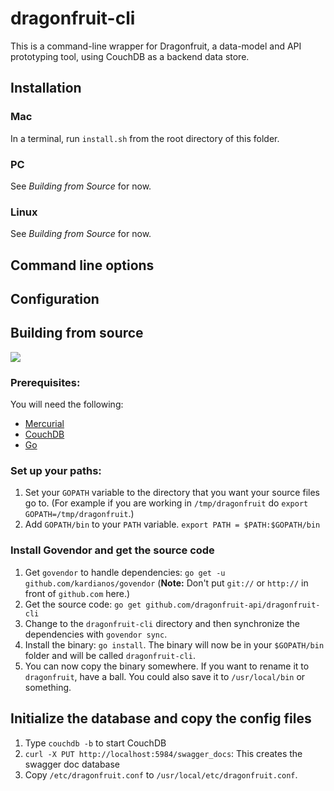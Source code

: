 # dragonfruit-cli

This is a command-line wrapper for Dragonfruit, a data-model and API prototyping tool, using CouchDB as a backend data store.

## Installation
### Mac
In a terminal, run `install.sh` from the root directory of this folder.

### PC
See *Building from Source* for now.

### Linux 
See *Building from Source* for now.
 
#### 

## Command line options


## Configuration

## Building from source
![](http://i.imgur.com/GNywZoP.gif)
### Prerequisites:
You will need the following:
 * [Mercurial](https://www.mercurial-scm.org/)
 * [CouchDB](http://couchdb.apache.org/)
 * [Go](http://golang.org)

### Set up your paths:
 1. Set your `GOPATH` variable to the directory that you want your source files go to. (For example if you are working in `/tmp/dragonfruit` do `export GOPATH=/tmp/dragonfruit`.)
 2. Add `GOPATH/bin` to your `PATH` variable. `export PATH = $PATH:$GOPATH/bin`
 
### Install Govendor and get the source code
 1. Get `govendor` to handle dependencies: `go get -u github.com/kardianos/govendor` (**Note:** Don't put `git://` or `http://` in front of `github.com` here.)
 2. Get the source code: `go get github.com/dragonfruit-api/dragonfruit-cli` 
 3. Change to the `dragonfruit-cli` directory and then synchronize the dependencies with `govendor sync`.
 4. Install the binary: `go install`.  The binary will now be in your `$GOPATH/bin` folder and will be called `dragonfruit-cli`.
 5. You can now copy the binary somewhere.  If you want to rename it to `dragonfruit`, have a ball. You could also save it to `/usr/local/bin` or something.
 
## Initialize the database and copy the config files 
 1. Type `couchdb -b` to start CouchDB
 2. `curl -X PUT http://localhost:5984/swagger_docs`: This creates the swagger doc database
 3. Copy `/etc/dragonfruit.conf` to `/usr/local/etc/dragonfruit.conf`.
